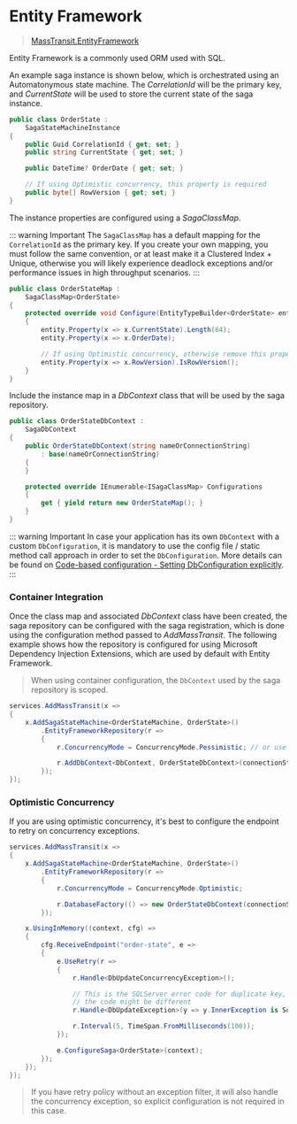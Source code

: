 # Entity Framework

> [MassTransit.EntityFramework](https://www.nuget.org/packages/MassTransit.EntityFramework)

Entity Framework is a commonly used ORM used with SQL.

An example saga instance is shown below, which is orchestrated using an Automatonymous state machine. The _CorrelationId_ will be the primary key, and _CurrentState_ will be used to store the current state of the saga instance. 

```cs
public class OrderState :
    SagaStateMachineInstance
{
    public Guid CorrelationId { get; set; }
    public string CurrentState { get; set; }

    public DateTime? OrderDate { get; set; }

    // If using Optimistic concurrency, this property is required
    public byte[] RowVersion { get; set; }
}
```

The instance properties are configured using a _SagaClassMap_. 

::: warning Important
The `SagaClassMap` has a default mapping for the `CorrelationId` as the primary key. If you create your own mapping, you must follow the same convention, or at least make it a Clustered Index + Unique, otherwise you will likely experience deadlock exceptions and/or performance issues in high throughput scenarios.
:::

```cs
public class OrderStateMap : 
    SagaClassMap<OrderState>
{
    protected override void Configure(EntityTypeBuilder<OrderState> entity, ModelBuilder model)
    {
        entity.Property(x => x.CurrentState).Length(64);
        entity.Property(x => x.OrderDate);

        // If using Optimistic concurrency, otherwise remove this property
        entity.Property(x => x.RowVersion).IsRowVersion();
    }
}
```

Include the instance map in a _DbContext_ class that will be used by the saga repository.

```cs
public class OrderStateDbContext : 
    SagaDbContext
{
    public OrderStateDbContext(string nameOrConnectionString) 
        : base(nameOrConnectionString)
    {
    }

    protected override IEnumerable<ISagaClassMap> Configurations
    {
        get { yield return new OrderStateMap(); }
    }
}
```

::: warning Important
In case your application has its own `DbContext` with a custom `DbConfiguration`, it is mandatory to use the config file / static method call approach in order to set the `DbConfiguration`. More details can be found on [Code-based configuration - Setting DbConfiguration explicitly](https://docs.microsoft.com/en-us/ef/ef6/fundamentals/configuring/code-based#setting-dbconfiguration-explicitly).
:::

### Container Integration

Once the class map and associated _DbContext_ class have been created, the saga repository can be configured with the saga registration, which is done using the configuration method passed to _AddMassTransit_. The following example shows how the repository is configured for using Microsoft Dependency Injection Extensions, which are used by default with Entity Framework.

> When using container configuration, the `DbContext` used by the saga repository is scoped.

```cs
services.AddMassTransit(x =>
{
    x.AddSagaStateMachine<OrderStateMachine, OrderState>()
        .EntityFrameworkRepository(r =>
        {
            r.ConcurrencyMode = ConcurrencyMode.Pessimistic; // or use Optimistic, which requires RowVersion

            r.AddDbContext<DbContext, OrderStateDbContext>(connectionString)
        });
});
```

### Optimistic Concurrency

If you are using optimistic concurrency, it's best to configure the endpoint to retry on concurrency exceptions.

```cs
services.AddMassTransit(x =>
{
    x.AddSagaStateMachine<OrderStateMachine, OrderState>()
        .EntityFrameworkRepository(r =>
        {
            r.ConcurrencyMode = ConcurrencyMode.Optimistic;

            r.DatabaseFactory(() => new OrderStateDbContext(connectionString));
        });

    x.UsingInMemory((context, cfg) =>
    {
        cfg.ReceiveEndpoint("order-state", e =>
        {
            e.UseRetry(r => 
            {
                r.Handle<DbUpdateConcurrencyException>();

                // This is the SQLServer error code for duplicate key, if you are using another database,
                // the code might be different
                r.Handle<DbUpdateException>(y => y.InnerException is SqlException e && e.Number == 2627);

                r.Interval(5, TimeSpan.FromMilliseconds(100));
            });

            e.ConfigureSaga<OrderState>(context);
        });
    });
});
```

> If you have retry policy without an exception filter, it will also handle the concurrency exception, so explicit configuration is not required in this case.

